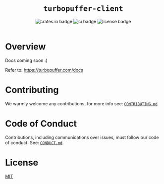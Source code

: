 <h1 align="center"><code>turbopuffer-client</code>
</h1>

<div align="center">
  <a
    href="https://crates.io"
    style="text-decoration: none;">
    <img
      src="https://img.shields.io/crates/v/turbopuffer-client.svg"
      alt="crates.io badge">
  </a>
  <a
    href="https://github.com/ragkit/turbopuffer-client/actions"
    style="text-decoration: none;">
    <img
      src="https://github.com/ragkit/turbopuffer-client/actions/workflows/ci.yml/badge.svg"
      alt="ci badge">
  </a>
  <a
    href="./LICENSE"
    style="text-decoration: none;">
    <img
      src="https://img.shields.io/badge/license-MIT-blue"
      alt="license badge">
  </a>
</div>
<br>

# Overview

Docs coming soon :)

Refer to: https://turbopuffer.com/docs

# Contributing

We warmly welcome any contributions, for more info see: [`CONTRIBUTING.md`](./CONTRIBUTING.md)

# Code of Conduct

Contributions, including communications over issues, must follow our code of conduct. See: [`CONDUCT.md`](./CONDUCT.md).

# License

[MIT](./LICENSE)

